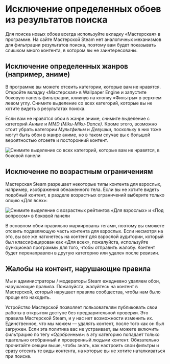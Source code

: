 # Исключение определенных обоев из результатов поиска

Для поиска новых обоев всегда используйте вкладку «Мастерская» в программе. На сайте Мастерской Steam нет аналогичных механизмов для фильтрации результатов поиска, поэтому вам будет показывать слишком много контента, в котором вы не заинтересованы.

## Исключение определенных жанров (например, аниме)

В программе вы можете отсеить категории, которые вам не нравятся. Откройте вкладку «Мастерская» в Wallpaper Engine и запустите боковую панель фильтрации, кликнув на кнопку «Фильтры» в верхнем левом углу. Снимите выделение со всех категорий, которые вы не хотите видеть в результатах поиска.

Если вам не нравятся обои в жанре аниме, снимите выделение с категорий *Аниме* и *MMD (Miku-Miku-Dance)*. Кроме этого, возможно стоит убрать категории *Мультфильм* и *Девушки*, поскольку в них тоже могут быть обои в жанре аниме, но в таком случае вы с большой вероятностью отсеете и посторонний контент.

![Снимите выделение со всех категорий, которые вам не нравятся, в боковой панели](./categories.gif)

## Исключение по возрастным ограничениям

Мастерская Steam разрешает некоторые типы контента для взрослых, например, изображения обнаженного тела. Если вы не хотите видеть подобный контент, в разделе возрастных ограничений выберите только опцию «Для всех»:

![Снимите выделение с возрастных рейтингов «Для взрослых» и «Под вопросом» в боковой панели](./ageratings.gif)

В основном обои правильно маркированы тегами, поэтому вы сможете отсеить подавляющую часть контента для взрослых. Если несмотря на это, вы все же наткнетесь на контент для взрослой аудитории, который был классифицирован как «Для всех», пожалуйста, используйте функционал программы для того, чтобы отправить жалобу. Контент будет перенаправлен в другую категорию или удален после ревизии.

## Жалобы на контент, нарушающие правила

Мы и администраторы / модераторы Steam ежедневно удаляем обои, нарушающие правила. Пожалуйста, жалуйтесь на контент в Мастерской, который нарушает правила сообщества, чтобы нам было проще его находить.

Устройство Мастерской позволяет пользователям публиковать свои работы в открытом доступе без предварительной проверки. Это правила Мастерской Steam, и у нас нет возможности изменить их. Единственное, что мы можем — удалять контент, после того как он был загружен. Если эта политика вас не устраивает, вы можете включить фильтрацию по тегу *«Одобренные»*: в эту категорию попадает только тщательно отобранный и проверенный людьми контент. Обязательно прочитайте секции выше, чтобы знать, как настроить свои фильтры и сразу отсеить те виды контента, на которые вы не хотите наталкиваться при поиске.